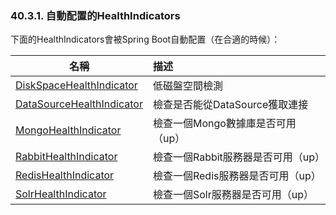 ### 40.3.1. 自動配置的HealthIndicators

下面的HealthIndicators會被Spring Boot自動配置（在合適的時候）：

|名稱|描述|
|----|:-----|
|[DiskSpaceHealthIndicator](http://github.com/spring-projects/spring-boot/tree/master/spring-boot-actuator/src/main/java/org/springframework/boot/actuate/health/DiskSpaceHealthIndicator.java)|低磁盤空間檢測|
|[DataSourceHealthIndicator](http://github.com/spring-projects/spring-boot/tree/master/spring-boot-actuator/src/main/java/org/springframework/boot/actuate/health/DataSourceHealthIndicator.java)|檢查是否能從DataSource獲取連接|
|[MongoHealthIndicator](http://github.com/spring-projects/spring-boot/tree/master/spring-boot-actuator/src/main/java/org/springframework/boot/actuate/health/MongoHealthIndicator.java)|檢查一個Mongo數據庫是否可用（up）|
|[RabbitHealthIndicator](http://github.com/spring-projects/spring-boot/tree/master/spring-boot-actuator/src/main/java/org/springframework/boot/actuate/health/RabbitHealthIndicator.java)|檢查一個Rabbit服務器是否可用（up）|
|[RedisHealthIndicator](http://github.com/spring-projects/spring-boot/tree/master/spring-boot-actuator/src/main/java/org/springframework/boot/actuate/health/RedisHealthIndicator.java)|檢查一個Redis服務器是否可用（up）|
|[SolrHealthIndicator](http://github.com/spring-projects/spring-boot/tree/master/spring-boot-actuator/src/main/java/org/springframework/boot/actuate/health/SolrHealthIndicator.java)|檢查一個Solr服務器是否可用（up）|
